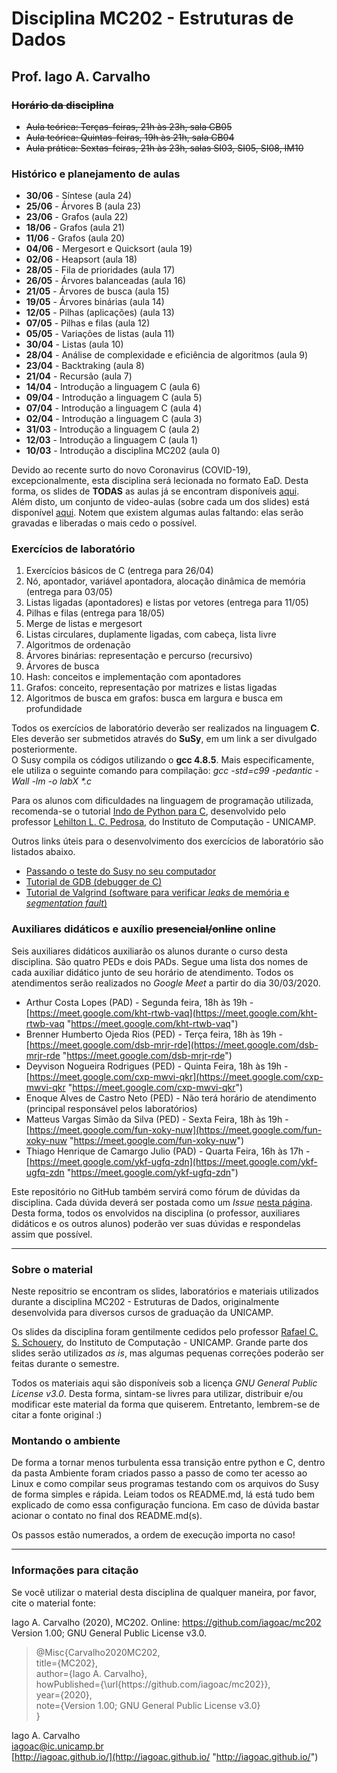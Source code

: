 # Disciplina MC202 - Estruturas de Dados

## Prof. Iago A. Carvalho

### ~~Horário da disciplina~~

- ~~Aula teórica: Terças-feiras, 21h às 23h, sala CB05~~
- ~~Aula teórica: Quintas-feiras, 19h às 21h, sala CB04~~
- ~~Aula prática: Sextas-feiras, 21h às 23h, salas SI03, SI05, SI08, IM10~~

### Histórico e planejamento de aulas

 - **30/06** - Síntese (aula 24)
 - **25/06** - Árvores B (aula 23)
 - **23/06** - Grafos (aula 22)
 - **18/06** - Grafos (aula 21)
 - **11/06** - Grafos (aula 20)
 - **04/06** - Mergesort e Quicksort (aula 19)
 - **02/06** - Heapsort (aula 18)
 - **28/05** - Fila de prioridades (aula 17)
 - **26/05** - Árvores balanceadas (aula 16)
 - **21/05** - Árvores de busca (aula 15)
 - **19/05** - Árvores binárias (aula 14)
 - **12/05** - Pilhas (aplicações) (aula 13)
 - **07/05** - Pilhas e filas (aula 12)
 - **05/05** - Variações de listas (aula 11)
 - **30/04** - Listas (aula 10)
 - **28/04** - Análise de complexidade e eficiência de algoritmos (aula 9)
 - **23/04** - Backtraking (aula 8)
 - **21/04** - Recursão (aula 7)
 - **14/04** - Introdução a linguagem C (aula 6)
 - **09/04** - Introdução a linguagem C (aula 5)
 - **07/04** - Introdução a linguagem C (aula 4)
 - **02/04** - Introdução a linguagem C (aula 3)
 - **31/03** - Introdução a linguagem C (aula 2)
 - **12/03** - Introdução a linguagem C (aula 1)
 - **10/03** - Introdução a disciplina MC202 (aula 0)

Devido ao recente surto do novo Coronavirus (COVID-19), excepcionalmente, esta disciplina será lecionada no formato EaD. Desta forma, os slides de **TODAS** as aulas já se encontram disponíveis [aqui](https://github.com/iagoac/mc202/tree/master/aulas "aqui").  
Além disto, um conjunto de video-aulas (sobre cada um dos slides) está disponível [aqui](https://www.youtube.com/playlist?list=PLnCmBuT0CUt_0oVhcXMA3yJlQKcm3xR0W "aqui"). Notem que existem algumas aulas faltando: elas serão gravadas e liberadas o mais cedo o possível.

### Exercícios de laboratório

1. Exercícios básicos de C (entrega para 26/04)
2. Nó, apontador, variável apontadora, alocação dinâmica de memória (entrega para 03/05)
3. Listas ligadas (apontadores) e listas por vetores (entrega para 11/05)
4. Pilhas e filas (entrega para 18/05)
5. Merge de listas e mergesort
6. Listas circulares, duplamente ligadas, com cabeça, lista livre
7. Algoritmos de ordenação
8. Árvores binárias: representação e percurso (recursivo)
9. Árvores de busca
10. Hash: conceitos e implementação com apontadores
11. Grafos: conceito, representação por matrizes e listas ligadas
12. Algoritmos de busca em grafos: busca em largura e busca em profundidade

Todos os exercícios de laboratório deverão ser realizados na linguagem **C**. Eles deverão ser submetidos através do **SuSy**, em um link a ser divulgado posteriormente.  
O Susy compila os códigos utilizando o **gcc 4.8.5**. Mais especificamente, ele utiliza o seguinte comando para compilação: _gcc  -std=c99 -pedantic -Wall -lm -o labX *.c_

Para os alunos com dificuldades na linguagem de programação utilizada, recomenda-se o tutorial [Indo de Python para C](http://www.ic.unicamp.br/~lehilton/mc202gh/python_c/), desenvolvido pelo professor [Lehilton L. C. Pedrosa](https://www.ic.unicamp.br/~lehilton/), do Instituto de Computação - UNICAMP.

Outros links úteis para o desenvolvimento dos exercícios de laboratório são listados abaixo.

- [Passando o teste do Susy no seu computador](http://blog.erikperillo.xyz/post/passando-o-teste-do-susy-no-seu-computador.html)
- [Tutorial de GDB (debugger de C)](http://www.ic.unicamp.br/~rafael/materiais/gdb.html)
- [Tutorial de Valgrind (software para verificar *leaks* de memória e *segmentation fault*)](https://www.ic.unicamp.br/~rafael/materiais/valgrind.html)

### Auxiliares didáticos e auxílio ~~presencial/online~~ online

Seis auxiliares didáticos auxiliarão os alunos durante o curso desta disciplina. São quatro PEDs e dois PADs. Segue uma lista dos nomes de cada auxiliar didático junto de seu horário de atendimento. Todos os atendimentos serão realizados no *Google Meet* a partir do dia 30/03/2020.

- Arthur Costa Lopes (PAD) - Segunda feira, 18h às 19h  - [https://meet.google.com/kht-rtwb-vaq](https://meet.google.com/kht-rtwb-vaq "https://meet.google.com/kht-rtwb-vaq")
- Brenner Humberto Ojeda Rios (PED) - Terça feira, 18h às 19h - [https://meet.google.com/dsb-mrjr-rde](https://meet.google.com/dsb-mrjr-rde "https://meet.google.com/dsb-mrjr-rde")
- Deyvison Nogueira Rodrigues (PED) - Quinta Feira, 18h às 19h - [https://meet.google.com/cxp-mwvi-qkr](https://meet.google.com/cxp-mwvi-qkr "https://meet.google.com/cxp-mwvi-qkr")
- Enoque Alves de Castro Neto (PED) - Não terá horário de atendimento (principal responsável pelos laboratórios)
- Matteus Vargas Simão da Silva (PED) - Sexta Feira, 18h às 19h - [https://meet.google.com/fun-xoky-nuw](https://meet.google.com/fun-xoky-nuw "https://meet.google.com/fun-xoky-nuw")
- Thiago Henrique de Camargo Julio (PAD) - Quarta Feira, 16h às 17h - [https://meet.google.com/ykf-ugfq-zdn](https://meet.google.com/ykf-ugfq-zdn "https://meet.google.com/ykf-ugfq-zdn")

Este repositório no GitHub também servirá como fórum de dúvidas da disciplina. Cada dúvida deverá ser postada como um *Issue* [nesta página](https://github.com/iagoac/mc202/issues). Desta forma, todos os envolvidos na disciplina (o professor, auxiliares didáticos e os outros alunos) poderão ver suas dúvidas e respondelas assim que possível.

------------

### Sobre o material

Neste repositrio se encontram os slides, laboratórios e materiais utilizados durante a disciplina MC202 - Estruturas de Dados, originalmente desenvolvida para diversos cursos de graduação da UNICAMP.

Os slides da disciplina foram gentilmente cedidos pelo professor [Rafael C. S. Schouery](https://www.ic.unicamp.br/~rafael/ "Rafael C. S. Schouery"), do Instituto de Computação - UNICAMP. Grande parte dos slides serão utilizados *as is*, mas algumas pequenas correções poderão ser feitas durante o semestre.

Todos os materiais aqui são disponíveis sob a licença _GNU General Public License v3.0_. Desta forma, sintam-se livres para utilizar, distribuir e/ou modificar este material da forma que quiserem. Entretanto, lembrem-se de citar a fonte original :)

### Montando o ambiente

De forma a tornar menos turbulenta essa transição entre python e C, dentro da pasta Ambiente foram criados passo a passo de como ter acesso ao Linux e como compilar seus programas testando com os arquivos do Susy de forma simples e rápida. Leiam todos os README.md, lá está tudo bem explicado de como essa configuração funciona. Em caso de dúvida bastar acionar o contato no final dos README.md(s).

Os passos estão numerados, a ordem de execução importa no caso!

------------

### Informações para citação

Se você utilizar o material desta disciplina de qualquer maneira, por favor, cite o material fonte:

Iago A. Carvalho (2020), MC202. Online: https://github.com/iagoac/mc202 Version 1.00; GNU General Public License v3.0.


> @Misc{Carvalho2020MC202,  
title={MC202},  
author={Iago A. Carvalho},   
howPublished={\url{https&#58;//github\.com/iagoac/mc202}},  
year={2020},  
note={Version 1.00; GNU General Public License v3.0}  
}


Iago A. Carvalho  
iagoac@ic.unicamp.br  
[http://iagoac.github.io/](http://iagoac.github.io/ "http://iagoac.github.io/")

